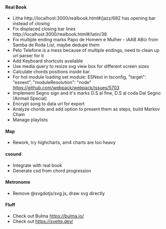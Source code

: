 #### Real Book
* Litha http://localhost:3000/realbook.html#/jazz/682 has opening bar instead of closing
* Fix displaced closing bar lines http://localhost:3000/realbook.html#/latin/38
* Fix multiple ending marks Papo de Homem e Mulher - iAAB AB⊙ from Samba de Roda List, maybe dedupe them
* Pelo Telefone is a mess because of multiple endings, need to clean up url parser for it
* Add Keyboard shortcuts available
* Use media query to resize svg view box for different screen sizes 
* Calculate chords positions inside bar
* For hot module loading set module: ESNext in tsconfig, "target": "esnext", "moduleResolution": "node" https://github.com/webpack/webpack/issues/5703
* Implement Segno sign and it's marks D.S al fine, D.S al coda Dal Segno (Airmail Special)
* Encrypt song to data url for export
* Analyze chords and add option to present them as steps, build Markov Chain
* Manage playlists

#### Map
* Rework, try highcharts, am4 charts are too heavy

#### csound
* Integrate with real book
* Generate csd from chord progression

#### Metronome
* Remove @svgdotjs/svg.js, draw svg directly

#### Fluff
* Check out Bulma https://bulma.io/
* Check out https://svelte.dev/
